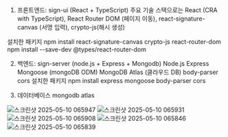 1. 프론트엔드: sign-ui (React + TypeScript)
주요 기술 스택으로는 React (CRA with TypeScript), React Router DOM (페이지 이동), react-signature-canvas (서명 입력), crypto-js(해시 생성)

설치한 패키지
npm install react-signature-canvas crypto-js react-router-dom
npm install --save-dev @types/react-router-dom

2. 백엔드: sign-server (node.js + Express + Mongodb)
   Node.js
   Express
   Mongoose (mongoDB ODM)
   MongoDB Atlas (클라우드 DB)
   body-parser
   cors
설치한 패키지
npm install express mongoose body-parser cors

3. 데이터베이스
  mongodb atlas

![스크린샷 2025-05-10 065947](https://github.com/user-attachments/assets/2503e561-675b-4f24-8fe1-896bc9df6f5a)
![스크린샷 2025-05-10 065931](https://github.com/user-attachments/assets/71fbc1f1-5cd1-44bc-b9c4-73089d162ba7)
![스크린샷 2025-05-10 065908](https://github.com/user-attachments/assets/27bee207-2769-4801-a7f9-69f57e58c44d)
![스크린샷 2025-05-10 065846](https://github.com/user-attachments/assets/51fafe77-4a77-4b46-85ca-67567437119d)
![스크린샷 2025-05-10 065839](https://github.com/user-attachments/assets/228c9a79-297c-4ba1-b695-ec143490ba3d)
